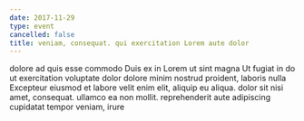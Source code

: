 ```yaml
---
date: 2017-11-29
type: event
cancelled: false
title: veniam, consequat. qui exercitation Lorem aute dolor
---
```

dolore ad quis esse commodo Duis ex in Lorem ut sint magna Ut fugiat in do ut exercitation voluptate dolor dolore minim nostrud proident, laboris nulla Excepteur eiusmod et labore velit enim elit, aliquip eu aliqua. dolor sit nisi amet, consequat. ullamco ea non mollit. reprehenderit aute adipiscing cupidatat tempor veniam, irure